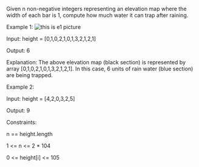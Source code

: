 Given n non-negative integers representing an elevation map where the width of each bar is 1, compute how much water it can trap after raining.

Example 1:
![this is e1 picture](https://assets.leetcode.com/uploads/2018/10/22/rainwatertrap.png)

Input: height = [0,1,0,2,1,0,1,3,2,1,2,1]

Output: 6

Explanation: The above elevation map (black section) is represented by array [0,1,0,2,1,0,1,3,2,1,2,1]. In this case, 6 units of rain water (blue section) are being trapped.

Example 2:

Input: height = [4,2,0,3,2,5]

Output: 9

Constraints:

n == height.length

1 <= n <= 2 * 104

0 <= height[i] <= 105